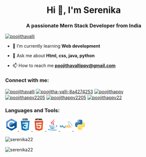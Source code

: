 <h1 align="center">Hi 👋, I'm Serenika</h1>
<h3 align="center">A passionate Mern Stack Developer from India</h3>

<p align="left"> <a href="https://twitter.com/poojithavalli" target="blank"><img src="https://img.shields.io/twitter/follow/poojithavalli?logo=twitter&style=for-the-badge" alt="poojithavalli" /></a> </p>

- 🌱 I’m currently learning **Web development**

- 💬 Ask me about **Html, css, java, python**

- 📫 How to reach me **poojithavallippv@gmail.com**

<h3 align="left">Connect with me:</h3>
<p align="left">
<a href="https://twitter.com/poojithavalli" target="blank"><img align="center" src="https://raw.githubusercontent.com/rahuldkjain/github-profile-readme-generator/master/src/images/icons/Social/twitter.svg" alt="poojithavalli" height="30" width="40" /></a>
<a href="https://linkedin.com/in/poojitha-valli-8a4274253" target="blank"><img align="center" src="https://raw.githubusercontent.com/rahuldkjain/github-profile-readme-generator/master/src/images/icons/Social/linked-in-alt.svg" alt="poojitha-valli-8a4274253" height="30" width="40" /></a>
<a href="https://www.codechef.com/users/poojithappv" target="blank"><img align="center" src="https://cdn.jsdelivr.net/npm/simple-icons@3.1.0/icons/codechef.svg" alt="poojithappv" height="30" width="40" /></a>
<a href="https://www.hackerrank.com/poojithappv2205" target="blank"><img align="center" src="https://raw.githubusercontent.com/rahuldkjain/github-profile-readme-generator/master/src/images/icons/Social/hackerrank.svg" alt="poojithappv2205" height="30" width="40" /></a>
<a href="https://www.leetcode.com/poojithappv2205" target="blank"><img align="center" src="https://raw.githubusercontent.com/rahuldkjain/github-profile-readme-generator/master/src/images/icons/Social/leet-code.svg" alt="poojithappv2205" height="30" width="40" /></a>
<a href="https://auth.geeksforgeeks.org/user/poojithappv22" target="blank"><img align="center" src="https://raw.githubusercontent.com/rahuldkjain/github-profile-readme-generator/master/src/images/icons/Social/geeks-for-geeks.svg" alt="poojithappv22" height="30" width="40" /></a>
</p>

<h3 align="left">Languages and Tools:</h3>
<p align="left"> <a href="https://www.cprogramming.com/" target="_blank" rel="noreferrer"> <img src="https://raw.githubusercontent.com/devicons/devicon/master/icons/c/c-original.svg" alt="c" width="40" height="40"/> </a> <a href="https://www.w3schools.com/css/" target="_blank" rel="noreferrer"> <img src="https://raw.githubusercontent.com/devicons/devicon/master/icons/css3/css3-original-wordmark.svg" alt="css3" width="40" height="40"/> </a> <a href="https://www.w3.org/html/" target="_blank" rel="noreferrer"> <img src="https://raw.githubusercontent.com/devicons/devicon/master/icons/html5/html5-original-wordmark.svg" alt="html5" width="40" height="40"/> </a> <a href="https://www.java.com" target="_blank" rel="noreferrer"> <img src="https://raw.githubusercontent.com/devicons/devicon/master/icons/java/java-original.svg" alt="java" width="40" height="40"/> </a> <a href="https://www.mysql.com/" target="_blank" rel="noreferrer"> <img src="https://raw.githubusercontent.com/devicons/devicon/master/icons/mysql/mysql-original-wordmark.svg" alt="mysql" width="40" height="40"/> </a> <a href="https://www.python.org" target="_blank" rel="noreferrer"> <img src="https://raw.githubusercontent.com/devicons/devicon/master/icons/python/python-original.svg" alt="python" width="40" height="40"/> </a> </p>

<p><img align="center" src="https://github-readme-stats.vercel.app/api/top-langs?username=serenika22&show_icons=true&locale=en&layout=compact" alt="serenika22" /></p>

<p><img align="center" src="https://github-readme-streak-stats.herokuapp.com/?user=serenika22&" alt="serenika22" /></p>
